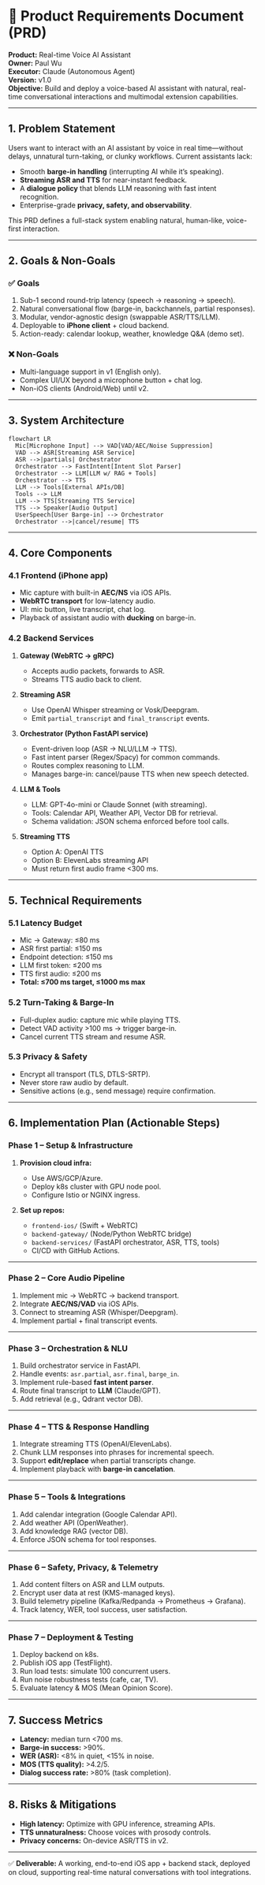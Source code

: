# 📄 Product Requirements Document (PRD)  
**Product:** Real-time Voice AI Assistant  
**Owner:** Paul Wu  
**Executor:** Claude (Autonomous Agent)  
**Version:** v1.0  
**Objective:** Build and deploy a voice-based AI assistant with natural, real-time conversational interactions and multimodal extension capabilities.

---

## 1. Problem Statement
Users want to interact with an AI assistant by voice in real time—without delays, unnatural turn-taking, or clunky workflows. Current assistants lack:
- Smooth **barge-in handling** (interrupting AI while it’s speaking).  
- **Streaming ASR and TTS** for near-instant feedback.  
- A **dialogue policy** that blends LLM reasoning with fast intent recognition.  
- Enterprise-grade **privacy, safety, and observability**.

This PRD defines a full-stack system enabling natural, human-like, voice-first interaction.

---

## 2. Goals & Non-Goals
### ✅ Goals
1. Sub-1 second round-trip latency (speech → reasoning → speech).  
2. Natural conversational flow (barge-in, backchannels, partial responses).  
3. Modular, vendor-agnostic design (swappable ASR/TTS/LLM).  
4. Deployable to **iPhone client** + cloud backend.  
5. Action-ready: calendar lookup, weather, knowledge Q&A (demo set).  

### ❌ Non-Goals
- Multi-language support in v1 (English only).  
- Complex UI/UX beyond a microphone button + chat log.  
- Non-iOS clients (Android/Web) until v2.  

---

## 3. System Architecture

```mermaid
flowchart LR
  Mic[Microphone Input] --> VAD[VAD/AEC/Noise Suppression]
  VAD --> ASR[Streaming ASR Service]
  ASR -->|partials| Orchestrator
  Orchestrator --> FastIntent[Intent Slot Parser]
  Orchestrator --> LLM[LLM w/ RAG + Tools]
  Orchestrator --> TTS
  LLM --> Tools[External APIs/DB]
  Tools --> LLM
  LLM --> TTS[Streaming TTS Service]
  TTS --> Speaker[Audio Output]
  UserSpeech[User Barge-in] --> Orchestrator
  Orchestrator -->|cancel/resume| TTS
```

---

## 4. Core Components

### 4.1 Frontend (iPhone app)
- Mic capture with built-in **AEC/NS** via iOS APIs.  
- **WebRTC transport** for low-latency audio.  
- UI: mic button, live transcript, chat log.  
- Playback of assistant audio with **ducking** on barge-in.  

### 4.2 Backend Services
1. **Gateway (WebRTC → gRPC)**  
   - Accepts audio packets, forwards to ASR.  
   - Streams TTS audio back to client.  

2. **Streaming ASR**  
   - Use OpenAI Whisper streaming or Vosk/Deepgram.  
   - Emit `partial_transcript` and `final_transcript` events.  

3. **Orchestrator (Python FastAPI service)**  
   - Event-driven loop (ASR → NLU/LLM → TTS).  
   - Fast intent parser (Regex/Spacy) for common commands.  
   - Routes complex reasoning to LLM.  
   - Manages barge-in: cancel/pause TTS when new speech detected.  

4. **LLM & Tools**  
   - LLM: GPT-4o-mini or Claude Sonnet (with streaming).  
   - Tools: Calendar API, Weather API, Vector DB for retrieval.  
   - Schema validation: JSON schema enforced before tool calls.  

5. **Streaming TTS**  
   - Option A: OpenAI TTS  
   - Option B: ElevenLabs streaming API  
   - Must return first audio frame <300 ms.  

---

## 5. Technical Requirements

### 5.1 Latency Budget
- Mic → Gateway: ≤80 ms  
- ASR first partial: ≤150 ms  
- Endpoint detection: ≤150 ms  
- LLM first token: ≤200 ms  
- TTS first audio: ≤200 ms  
- **Total: ≤700 ms target, ≤1000 ms max**  

### 5.2 Turn-Taking & Barge-In
- Full-duplex audio: capture mic while playing TTS.  
- Detect VAD activity >100 ms → trigger barge-in.  
- Cancel current TTS stream and resume ASR.  

### 5.3 Privacy & Safety
- Encrypt all transport (TLS, DTLS-SRTP).  
- Never store raw audio by default.  
- Sensitive actions (e.g., send message) require confirmation.  

---

## 6. Implementation Plan (Actionable Steps)

### Phase 1 – Setup & Infrastructure
1. **Provision cloud infra:**  
   - Use AWS/GCP/Azure.  
   - Deploy k8s cluster with GPU node pool.  
   - Configure Istio or NGINX ingress.  

2. **Set up repos:**  
   - `frontend-ios/` (Swift + WebRTC)  
   - `backend-gateway/` (Node/Python WebRTC bridge)  
   - `backend-services/` (FastAPI orchestrator, ASR, TTS, tools)  
   - CI/CD with GitHub Actions.  

---

### Phase 2 – Core Audio Pipeline
1. Implement mic → WebRTC → backend transport.  
2. Integrate **AEC/NS/VAD** via iOS APIs.  
3. Connect to streaming ASR (Whisper/Deepgram).  
4. Implement partial + final transcript events.  

---

### Phase 3 – Orchestration & NLU
1. Build orchestrator service in FastAPI.  
2. Handle events: `asr.partial`, `asr.final`, `barge_in`.  
3. Implement rule-based **fast intent parser**.  
4. Route final transcript to **LLM** (Claude/GPT).  
5. Add retrieval (e.g., Qdrant vector DB).  

---

### Phase 4 – TTS & Response Handling
1. Integrate streaming TTS (OpenAI/ElevenLabs).  
2. Chunk LLM responses into phrases for incremental speech.  
3. Support **edit/replace** when partial transcripts change.  
4. Implement playback with **barge-in cancelation**.  

---

### Phase 5 – Tools & Integrations
1. Add calendar integration (Google Calendar API).  
2. Add weather API (OpenWeather).  
3. Add knowledge RAG (vector DB).  
4. Enforce JSON schema for tool responses.  

---

### Phase 6 – Safety, Privacy, & Telemetry
1. Add content filters on ASR and LLM outputs.  
2. Encrypt user data at rest (KMS-managed keys).  
3. Build telemetry pipeline (Kafka/Redpanda → Prometheus → Grafana).  
4. Track latency, WER, tool success, user satisfaction.  

---

### Phase 7 – Deployment & Testing
1. Deploy backend on k8s.  
2. Publish iOS app (TestFlight).  
3. Run load tests: simulate 100 concurrent users.  
4. Run noise robustness tests (cafe, car, TV).  
5. Evaluate latency & MOS (Mean Opinion Score).  

---

## 7. Success Metrics
- **Latency:** median turn <700 ms.  
- **Barge-in success:** >90%.  
- **WER (ASR):** <8% in quiet, <15% in noise.  
- **MOS (TTS quality):** >4.2/5.  
- **Dialog success rate:** >80% (task completion).  

---

## 8. Risks & Mitigations
- **High latency:** Optimize with GPU inference, streaming APIs.  
- **TTS unnaturalness:** Choose voices with prosody controls.  
- **Privacy concerns:** On-device ASR/TTS in v2.  

---

✅ **Deliverable:** A working, end-to-end iOS app + backend stack, deployed on cloud, supporting real-time natural conversations with tool integrations.  
